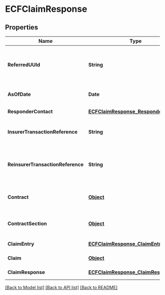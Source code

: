 # ECFClaimResponse
## Properties

| Name | Type | Description | Notes |
|------------ | ------------- | ------------- | -------------|
| **ReferredUUId** | **String** | UUID of the claim transaction being responded to | [default to null] |
| **AsOfDate** | **Date** | Date and time of the response | [default to null] |
| **ResponderContact** | [**ECFClaimResponse_ResponderContact**](ECFClaimResponse_ResponderContact.md) |  | [default to null] |
| **InsurerTransactionReference** | **String** | Internal insurer transaction reference | [optional] [default to null] |
| **ReinsurerTransactionReference** | **String** | Reinsurer transaction reference (not currently used) | [optional] [default to null] |
| **Contract** | [**Object**](.md) | Contract details for the claim response | [default to null] |
| **ContractSection** | [**Object**](.md) | Optional contract section details | [optional] [default to null] |
| **ClaimEntry** | [**ECFClaimResponse_ClaimEntry**](ECFClaimResponse_ClaimEntry.md) |  | [default to null] |
| **Claim** | [**Object**](.md) | Claim details | [default to null] |
| **ClaimResponse** | [**ECFClaimResponse_ClaimResponse**](ECFClaimResponse_ClaimResponse.md) |  | [default to null] |

[[Back to Model list]](../README.md#documentation-for-models) [[Back to API list]](../README.md#documentation-for-api-endpoints) [[Back to README]](../README.md)

